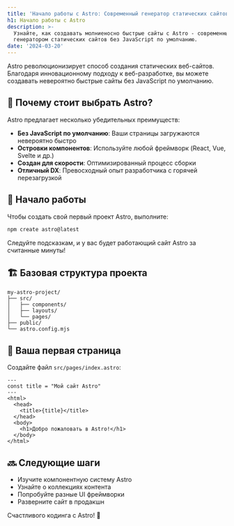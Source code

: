 ```yaml
---
title: 'Начало работы с Astro: Современный генератор статических сайтов'
h1: Начало работы с Astro
description: >-
  Узнайте, как создавать молниеносно быстрые сайты с Astro - современным
  генератором статических сайтов без JavaScript по умолчанию.
date: '2024-03-20'
---
```

Astro революционизирует способ создания статических веб-сайтов. Благодаря инновационному подходу к веб-разработке, вы можете создавать невероятно быстрые сайты без JavaScript по умолчанию.
## 🌟 Почему стоит выбрать Astro?

Astro предлагает несколько убедительных преимуществ:

- **Без JavaScript по умолчанию**: Ваши страницы загружаются невероятно быстро
- **Островки компонентов**: Используйте любой фреймворк (React, Vue, Svelte и др.)
- **Создан для скорости**: Оптимизированный процесс сборки
- **Отличный DX**: Превосходный опыт разработчика с горячей перезагрузкой

## 🚀 Начало работы

Чтобы создать свой первый проект Astro, выполните:

```bash
npm create astro@latest
```

Следуйте подсказкам, и у вас будет работающий сайт Astro за считанные минуты!

## 🏗️ Базовая структура проекта

```
my-astro-project/
├── src/
│   ├── components/
│   ├── layouts/
│   └── pages/
├── public/
└── astro.config.mjs
```

## 📝 Ваша первая страница

Создайте файл `src/pages/index.astro`:

```astro
---
const title = "Мой сайт Astro"
---
<html>
  <head>
    <title>{title}</title>
  </head>
  <body>
    <h1>Добро пожаловать в Astro!</h1>
  </body>
</html>
```

## 🔜 Следующие шаги

- Изучите компонентную систему Astro
- Узнайте о коллекциях контента
- Попробуйте разные UI фреймворки
- Разверните сайт в продакшн

Счастливого кодинга с Astro! 🚀
